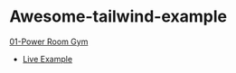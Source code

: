 # Awesome-tailwind-example

[01-Power Room Gym](https://github.com/Akash52/Awesome-tailwind-example/tree/master/01-Power%20Room%20Gym)
- [Live Example](https://naughty-cray-767d32.netlify.app/)

